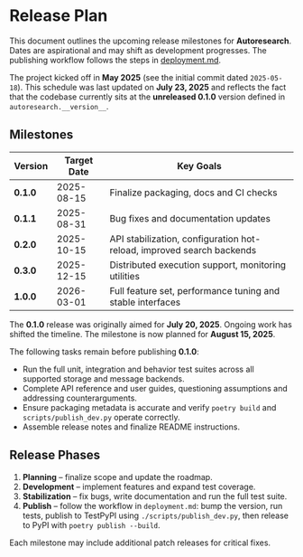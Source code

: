 # Release Plan

This document outlines the upcoming release milestones for **Autoresearch**. Dates are aspirational and may shift as development progresses. The publishing workflow follows the steps in [deployment.md](deployment.md).

The project kicked off in **May 2025** (see the initial commit dated `2025-05-18`).
This schedule was last updated on **July 23, 2025** and reflects the fact that
the codebase currently sits at the **unreleased 0.1.0** version defined in
`autoresearch.__version__`.

## Milestones

| Version | Target Date | Key Goals |
| ------- | ----------- | --------- |
| **0.1.0** | 2025-08-15 | Finalize packaging, docs and CI checks |
| **0.1.1** | 2025-08-31 | Bug fixes and documentation updates |
| **0.2.0** | 2025-10-15 | API stabilization, configuration hot-reload, improved search backends |
| **0.3.0** | 2025-12-15 | Distributed execution support, monitoring utilities |
| **1.0.0** | 2026-03-01 | Full feature set, performance tuning and stable interfaces |

The **0.1.0** release was originally aimed for **July 20, 2025**. Ongoing work has
shifted the timeline. The milestone is now planned for **August 15, 2025**.

The following tasks remain before publishing **0.1.0**:

- Run the full unit, integration and behavior test suites across all supported storage and message backends.
- Complete API reference and user guides, questioning assumptions and addressing counterarguments.
- Ensure packaging metadata is accurate and verify `poetry build` and `scripts/publish_dev.py` operate correctly.
- Assemble release notes and finalize README instructions.

## Release Phases

1. **Planning** – finalize scope and update the roadmap.
2. **Development** – implement features and expand test coverage.
3. **Stabilization** – fix bugs, write documentation and run the full test suite.
4. **Publish** – follow the workflow in `deployment.md`: bump the version, run tests, publish to TestPyPI using `./scripts/publish_dev.py`, then release to PyPI with `poetry publish --build`.

Each milestone may include additional patch releases for critical fixes.
